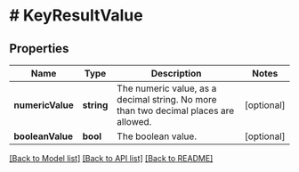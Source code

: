 # # KeyResultValue

## Properties

Name | Type | Description | Notes
------------ | ------------- | ------------- | -------------
**numericValue** | **string** | The numeric value, as a decimal string. No more than two decimal places are allowed. | [optional]
**booleanValue** | **bool** | The boolean value. | [optional]

[[Back to Model list]](../../README.md#models) [[Back to API list]](../../README.md#endpoints) [[Back to README]](../../README.md)
